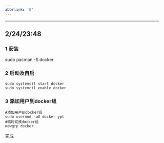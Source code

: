 ```yaml
---
abbrlink: '0'
---
```

---
2/24/23:48
---

###  1 安装

sudo pacman -S docker

### 2 启动及自启

```
sudo systemctl start docker
sudo systemctl enable docker
```

### 3 添加用户到docker组

```
#添加用户到docker组
sudo usermod -aG docker ypt
#临时切换docker组
newgrp docker
```

完成
